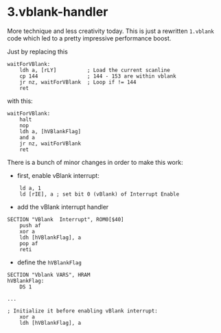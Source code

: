 # 3.vblank-handler

More technique and less creativity today. This is just a rewritten `1.vblank` code which led to a pretty impressive performance boost.

Just by replacing this 

```
waitForVBlank:
    ldh a, [rLY]          ; Load the current scanline
	cp 144                ; 144 - 153 are within vblank
	jr nz, waitForVBlank  ; Loop if != 144
	ret
```

with this:

```
waitForVBlank:
    halt
    nop
    ldh a, [hVBlankFlag]
    and a
    jr nz, waitForVBlank
	ret	
```

There is a bunch of minor changes in order to make this work:

- first, enable vBlank interrupt:

```
    ld a, 1
    ld [rIE], a ; set bit 0 (vBlank) of Interrupt Enable
```

- add the vBlank interrupt handler

```
SECTION "VBlank  Interrupt", ROM0[$40]
	push af
    xor a
    ldh [hVBlankFlag], a
    pop af
    reti
```

- define the `hVBlankFlag`
```
SECTION "Vblank VARS", HRAM
hVBlankFlag:
	DS 1

...

; Initialize it before enabling vBlank interrupt:
    xor a
	ldh [hVBlankFlag], a
```
